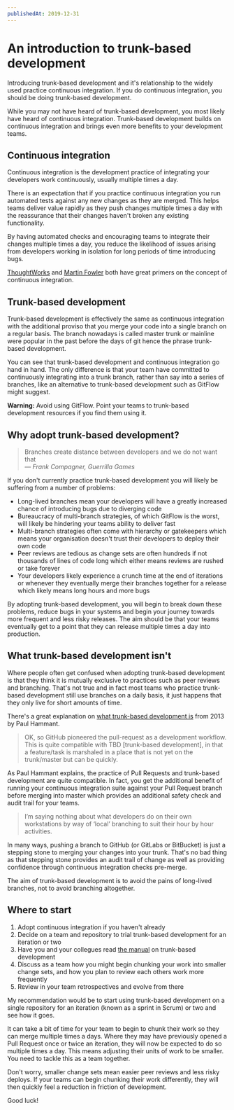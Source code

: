```yaml
---
publishedAt: 2019-12-31
---
```


# An introduction to trunk-based development

Introducing trunk-based development and it's relationship to the widely used practice continuous integration. If you do continuous integration, you should  be doing trunk-based development.

While you may not have heard of trunk-based development, you most likely have heard of continuous integration. Trunk-based development builds on continuous integration and brings even more benefits to your development teams.

## Continuous integration

Continuous integration is the development practice of integrating your developers work continuously, usually multiple times a day.

There is an expectation that if you practice continuous integration you run automated tests against any new changes as they are merged. This helps teams deliver value rapidly as they push changes multiple times a day with the reassurance that their changes haven't broken any existing functionality.

By having automated checks and encouraging teams to integrate their changes multiple times a day, you reduce the likelihood of issues arising from developers working in isolation for long periods of time introducing bugs.

[ThoughtWorks](https://www.thoughtworks.com/continuous-integration) and [Martin Fowler](https://martinfowler.com/articles/continuousIntegration.html) both have great primers on the concept of continuous integration.

## Trunk-based development

Trunk-based development is effectively the same as continuous integration with  the additional proviso that you merge your code into a single branch on a regular basis. The branch nowadays is called master trunk or mainline were popular in the past before the days of git hence the phrase trunk-based development.

You can see that trunk-based development and continuous integration go hand in hand. The only difference is that your team have committed to continuously integrating into a trunk branch, rather than say into a series of branches, like an alternative to trunk-based development such as GitFlow might suggest.

**Warning:** Avoid using GitFlow. Point your teams to trunk-based development resources if you find them using it.

## Why adopt trunk-based development?

> Branches create distance between developers and we do not want that
> <br /><cite>— Frank Compagner, Guerrilla Games</cite>

If you don't currently practice trunk-based development you will likely be suffering from a number of problems:

 - Long-lived branches mean your developers will have a greatly increased chance of introducing bugs due to diverging code
 - Bureaucracy of multi-branch strategies, of which GitFlow is the worst, will likely be hindering your teams ability to deliver fast
 - Multi-branch strategies often come with hierarchy or gatekeepers which means your organisation doesn't trust their developers to deploy their own code
 - Peer reviews are tedious as change sets are often hundreds if not thousands of lines of code long which either means reviews are rushed or take forever
 - Your developers likely experience a crunch time at the end of iterations or whenever they eventually merge their branches together for a release which likely means long hours and more bugs

By adopting trunk-based development, you will begin to break down these problems, reduce bugs in your systems and begin your journey towards more frequent and less risky releases. The aim should be that your teams eventually get to a point that they can release multiple times a day into production.

## What trunk-based development isn't

Where people often get confused when adopting trunk-based development is that they think it is mutually exclusive to practices such as peer reviews and branching. That's not true and in fact most teams who practice trunk-based development still use branches on a daily basis, it just happens that they only live for short amounts of time.

There's a great explanation on [what trunk-based development is](https://paulhammant.com/2013/04/05/what-is-trunk-based-development/) from 2013 by Paul Hammant.

> OK, so GitHub pioneered the pull-request as a development workflow. This is quite compatible with TBD [trunk-based development], in that a feature/task is marshaled in a place that is not yet on the trunk/master but can be quickly.

As Paul Hammant explains, the practice of Pull Requests and trunk-based development are quite compatible. In fact, you get the additional benefit of running your continuous integration suite against your Pull Request branch before merging into master which provides an additional safety check and audit trail for your teams.

> I’m saying nothing about what developers do on their own workstations by way of ‘local’ branching to suit their hour by hour activities.

In many ways, pushing a branch to GitHub (or GitLabs or BitBucket) is just a stepping stone to merging your changes into your trunk. That's no bad thing as that stepping stone provides an audit trail of change as well as providing confidence through continuous integration checks pre-merge.

The aim of trunk-based development is to avoid the pains of long-lived branches, not to avoid branching altogether.

## Where to start

1. Adopt continuous integration if you haven't already
2. Decide on a team and repository to trial trunk-based development for an iteration or two
3. Have you and your collegues read [the manual](https://trunkbaseddevelopment.com/) on trunk-based development
4. Discuss as a team how you might begin chunking your work into smaller change sets, and how you plan to review each others work more frequently
5. Review in your team retrospectives and evolve from there

My recommendation would be to start using trunk-based development on a single repository for an iteration (known as a sprint in Scrum) or two and see how it goes.

It can take a bit of time for your team to begin to chunk their work so they can merge multiple times a days. Where they may have previously opened a Pull Request once or twice an iteration, they will now be expected to do so multiple times a day. This means adjusting their units of work to be smaller. You need to tackle this as a team together.

Don't worry, smaller change sets mean easier peer reviews and less risky deploys. If your teams can begin chunking their work differently, they will then quickly feel a reduction in friction of development.

Good luck!

